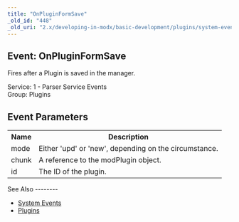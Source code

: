 ```yaml
---
title: "OnPluginFormSave"
_old_id: "448"
_old_uri: "2.x/developing-in-modx/basic-development/plugins/system-events/onpluginformsave"
---
```


Event: OnPluginFormSave
-----------------------

Fires after a Plugin is saved in the manager.

Service: 1 - Parser Service Events   
Group: Plugins

Event Parameters
----------------

<table><tbody><tr><th>Name</th><th>Description</th></tr><tr><td>mode</td><td>Either 'upd' or 'new', depending on the circumstance.</td></tr><tr><td>chunk</td><td>A reference to the modPlugin object.</td></tr><tr><td>id</td><td>The ID of the plugin.</td></tr></tbody></table>See Also
--------

- [System Events](developing-in-modx/basic-development/plugins/system-events "System Events")
- [Plugins](developing-in-modx/basic-development/plugins "Plugins")